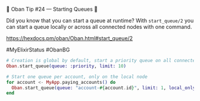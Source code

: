 💎 Oban Tip #24 — Starting Queues 💎

Did you know that you can start a queue at runtime? With `start_queue/2` you can
start a queue locally or across all connected nodes with one command.

https://hexdocs.pm/oban/Oban.html#start_queue/2

#MyElixirStatus #ObanBG

```elixir
# Creation is global by default, start a priority queue on all connected nodes:
Oban.start_queue(queue: :priority, limit: 10)

# Start one queue per account, only on the local node
for account <- MyApp.paying_accounts() do
  Oban.start_queue(queue: "account-#{account.id}", limit: 1, local_only: true)
end
```
